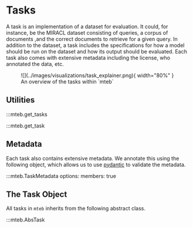 # Tasks

A task is an implementation of a dataset for evaluation. It could, for instance, be the MIRACL dataset consisting of queries, a corpus of documents 
,and the correct documents to retrieve for a given query. In addition to the dataset, a task includes the specifications for how a model should be run on the dataset and how its output should be evaluated. Each task also comes with extensive metadata including the license, who annotated the data, etc.

<figure markdown="span">
    ![](../images/visualizations/task_explainer.png){ width="80%" }
    <figcaption>An overview of the tasks within `mteb`</figcaption>
</figure>

## Utilities

:::mteb.get_tasks

:::mteb.get_task

## Metadata

Each task also contains extensive metadata. We annotate this using the following object, which allows us to use [pydantic](https://docs.pydantic.dev/latest/) to validate the metadata. 

:::mteb.TaskMetadata
    options:
      members: true



## The Task Object

All tasks in `mteb` inherits from the following abstract class.


:::mteb.AbsTask
<!-- 
TODO: we probably need to hide some of the method and potentially add a docstring to the class.
-->

